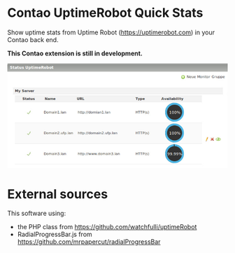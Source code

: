 # Contao UptimeRobot Quick Stats

Show uptime stats from Uptime Robot (https://uptimerobot.com) in your Contao back end.

**This Contao extension is still in development.**

![Status UptimeRobot](src/Resources/contao/doc/status-uptimerobot.jpg)


# External sources

This software using:

* the PHP class from https://github.com/watchfulli/uptimeRobot
* RadialProgressBar.js from https://github.com/mrpapercut/radialProgressBar

